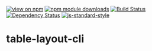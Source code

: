 [![view on npm](http://img.shields.io/npm/v/table-layout-cli.svg)](https://www.npmjs.org/package/table-layout-cli)
[![npm module downloads](http://img.shields.io/npm/dt/table-layout-cli.svg)](https://www.npmjs.org/package/table-layout-cli)
[![Build Status](https://travis-ci.org/75lb/table-layout-cli.svg?branch=master)](https://travis-ci.org/75lb/table-layout-cli)
[![Dependency Status](https://david-dm.org/75lb/table-layout-cli.svg)](https://david-dm.org/75lb/table-layout-cli)
[![js-standard-style](https://img.shields.io/badge/code%20style-standard-brightgreen.svg)](https://github.com/feross/standard)

# table-layout-cli
